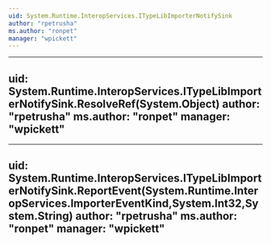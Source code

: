 ```yaml
---
uid: System.Runtime.InteropServices.ITypeLibImporterNotifySink
author: "rpetrusha"
ms.author: "ronpet"
manager: "wpickett"
---
```


---
uid: System.Runtime.InteropServices.ITypeLibImporterNotifySink.ResolveRef(System.Object)
author: "rpetrusha"
ms.author: "ronpet"
manager: "wpickett"
---

---
uid: System.Runtime.InteropServices.ITypeLibImporterNotifySink.ReportEvent(System.Runtime.InteropServices.ImporterEventKind,System.Int32,System.String)
author: "rpetrusha"
ms.author: "ronpet"
manager: "wpickett"
---
